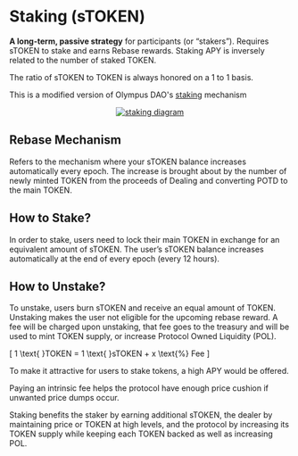 # Staking (sTOKEN)

**A long-term, passive strategy** for participants (or “stakers”). Requires sTOKEN to stake and earns Rebase rewards. Staking APY is inversely related to the number of staked TOKEN.

The ratio of sTOKEN to TOKEN is always honored on a 1 to 1 basis.

This is a modified version of Olympus DAO's <a href="https://docs.olympusdao.finance/main/basics/staking" target="_blank">staking</a> mechanism

<center>
<a href="../../../assets/charts/staking.png" target="blank"><img src="../../../assets/charts/staking.png" alt="staking diagram"></a>
</center>

## Rebase Mechanism

Refers to the mechanism where your sTOKEN balance increases automatically every epoch. The increase is brought about by the number of newly minted TOKEN from the proceeds of Dealing and converting POTD to the main TOKEN.

## How to Stake?

In order to stake, users need to lock their main TOKEN in exchange for an equivalent amount of sTOKEN. The user’s sTOKEN balance increases automatically at the end of every epoch (every 12 hours).

## How to Unstake?

To unstake, users burn sTOKEN and receive an equal amount of TOKEN. Unstaking makes the user not eligible for the upcoming rebase reward. A fee will be charged upon unstaking, that fee goes to the treasury and will be used to mint TOKEN supply, or increase Protocol Owned Liquidity (POL).

\[
1 \text{ }TOKEN = 1 \text{ }sTOKEN + x \text{%} Fee
\]

To make it attractive for users to stake tokens, a high APY would be offered.

Paying an intrinsic fee helps the protocol have enough price cushion if unwanted price dumps occur.

Staking benefits the staker by earning additional sTOKEN, the dealer by maintaining price or TOKEN at high levels, and the protocol by increasing its TOKEN supply while keeping each TOKEN backed as well as increasing POL.
